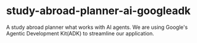 # study-abroad-planner-ai-googleadk
A study abroad planner what works with AI agents. We are using Google's Agentic Development Kit(ADK) to streamline our application.
